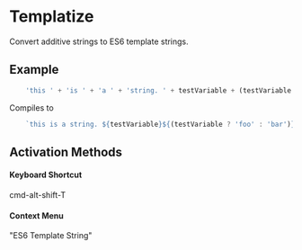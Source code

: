 # Templatize

Convert additive strings to ES6 template strings.

## Example
```javascript
    'this ' + 'is ' + 'a ' + 'string. ' + testVariable + (testVariable ? 'foo' : 'bar')
```

Compiles to

```javascript
    `this is a string. ${testVariable}${(testVariable ? 'foo' : 'bar')}`
```

## Activation Methods

#### Keyboard Shortcut
cmd-alt-shift-T

#### Context Menu
"ES6 Template String"
